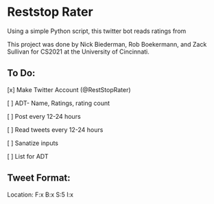 # Reststop Rater

Using a simple Python script, this twitter bot reads ratings from 

This project was done by Nick Biederman, Rob Boekermann, and Zack Sullivan for CS2021 at the University of Cincinnati. 



## To Do:


[x] Make Twitter Account (@RestStopRater)

[ ] ADT- Name, Ratings, rating count

[ ] Post every 12-24 hours

[ ] Read tweets every 12-24 hours

[ ] Sanatize inputs

[ ] List for ADT


## Tweet Format:

Location: F:x B:x S:5 I:x